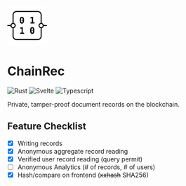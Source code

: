 <img src="./frontend/static/chainrec.svg" width=90>

# ChainRec

![Rust](https://img.shields.io/badge/rust-%23000000.svg?style=for-the-badge&logo=rust&logoColor=white)
![Svelte](https://img.shields.io/badge/svelte-%23f1413d.svg?style=for-the-badge&logo=svelte&logoColor=white)
![Typescript](https://img.shields.io/badge/typescript-%23007ACC.svg?style=for-the-badge&logo=typescript&logoColor=white)

Private, tamper-proof document records on the blockchain. 

## Feature Checklist

- [x] Writing records
- [x] Anonymous aggregate record reading
- [x] Verified user record reading (query permit)
- [ ] Anonymous Analytics (# of records, # of users)
- [x] Hash/compare on frontend (~~xxhash~~ SHA256)

